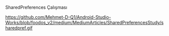 SharedPreferences Çalışması

https://github.com/Mehmet-D-Q1/Android-Studio-Works/blob/foodos_v2/medium/MediumArticles/SharedPreferencesStudy/sharedpref.gif
